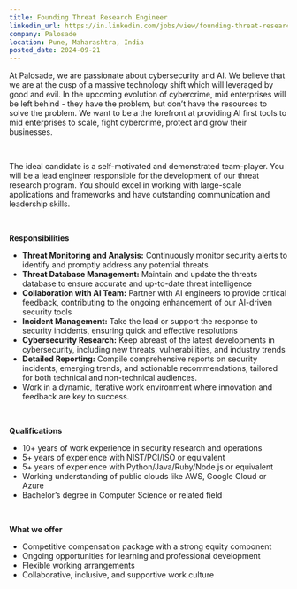 ```yaml
---
title: Founding Threat Research Engineer
linkedin_url: https://in.linkedin.com/jobs/view/founding-threat-research-engineer-at-palosade-3526828758?position=37&pageNum=0&refId=TbmlGnXPnGhBuzFITnrUHg%3D%3D&trackingId=aSLwiZ1EO5z7eHmLHdGmcw%3D%3D
company: Palosade
location: Pune, Maharashtra, India
posted_date: 2024-09-21
---
```


<div class="description__text description__text--rich">
<section class="show-more-less-html" data-max-lines="5">
<div class="show-more-less-html__markup show-more-less-html__markup--clamp-after-5 relative overflow-hidden">
<p>At Palosade, we are passionate about cybersecurity and AI. We believe that we are at the cusp of a massive technology shift which will leveraged by good and evil. In the upcoming evolution of cybercrime, mid enterprises will be left behind - they have the problem, but don’t have the resources to solve the problem. We want to be a the forefront at providing AI first tools to mid enterprises to scale, fight cybercrime, protect and grow their businesses.</p><p><br/></p><p>The ideal candidate is a self-motivated and demonstrated team-player. You will be a lead engineer responsible for the development of our threat research program. You should excel in working with large-scale applications and frameworks and have outstanding communication and leadership skills.</p><p><br/></p><p><strong>Responsibilities</strong></p><ul><li><strong>Threat Monitoring and Analysis:</strong> Continuously monitor security alerts to identify and promptly address any potential threats</li><li><strong>Threat Database Management:</strong> Maintain and update the threats database to ensure accurate and up-to-date threat intelligence</li><li><strong>Collaboration with AI Team:</strong> Partner with AI engineers to provide critical feedback, contributing to the ongoing enhancement of our AI-driven security tools</li><li><strong>Incident Management:</strong> Take the lead or support the response to security incidents, ensuring quick and effective resolutions</li><li><strong>Cybersecurity Research:</strong> Keep abreast of the latest developments in cybersecurity, including new threats, vulnerabilities, and industry trends</li><li><strong>Detailed Reporting:</strong> Compile comprehensive reports on security incidents, emerging trends, and actionable recommendations, tailored for both technical and non-technical audiences.</li><li>Work in a dynamic, iterative work environment where innovation and feedback are key to success.</li></ul><p><br/></p><p><strong>Qualifications</strong></p><ul><li>10+ years of work experience in security research and operations</li><li>5+ years of experience with NIST/PCI/ISO or equivalent</li><li>5+ years of experience with Python/Java/Ruby/Node.js or equivalent</li><li>Working understanding of public clouds like AWS, Google Cloud or Azure</li><li>Bachelor’s degree in Computer Science or related field</li></ul><p><br/></p><p><strong>What we offer</strong></p><ul><li>Competitive compensation package with a strong equity component</li><li>Ongoing opportunities for learning and professional development</li><li>Flexible working arrangements</li><li>Collaborative, inclusive, and supportive work culture</li></ul>
</div>


<!-- --> </section>
</div>